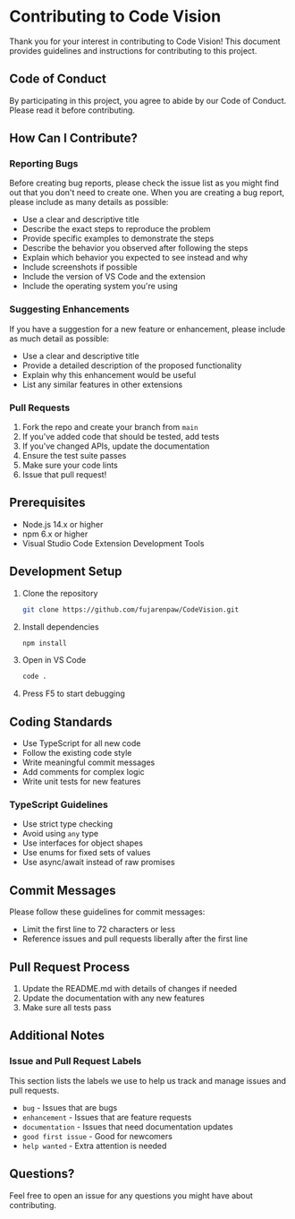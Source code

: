 # Contributing to Code Vision

Thank you for your interest in contributing to Code Vision! This document provides guidelines and instructions for contributing to this project.

## Code of Conduct

By participating in this project, you agree to abide by our Code of Conduct. Please read it before contributing.

## How Can I Contribute?

### Reporting Bugs

Before creating bug reports, please check the issue list as you might find out that you don't need to create one. When you are creating a bug report, please include as many details as possible:

- Use a clear and descriptive title
- Describe the exact steps to reproduce the problem
- Provide specific examples to demonstrate the steps
- Describe the behavior you observed after following the steps
- Explain which behavior you expected to see instead and why
- Include screenshots if possible
- Include the version of VS Code and the extension
- Include the operating system you're using

### Suggesting Enhancements

If you have a suggestion for a new feature or enhancement, please include as much detail as possible:

- Use a clear and descriptive title
- Provide a detailed description of the proposed functionality
- Explain why this enhancement would be useful
- List any similar features in other extensions

### Pull Requests

1. Fork the repo and create your branch from `main`
2. If you've added code that should be tested, add tests
3. If you've changed APIs, update the documentation
4. Ensure the test suite passes
5. Make sure your code lints
6. Issue that pull request!

## Prerequisites

- Node.js 14.x or higher
- npm 6.x or higher
- Visual Studio Code Extension Development Tools

## Development Setup

1. Clone the repository
   ```bash
   git clone https://github.com/fujarenpaw/CodeVision.git
   ```

2. Install dependencies
   ```bash
   npm install
   ```

3. Open in VS Code
   ```bash
   code .
   ```

4. Press F5 to start debugging

## Coding Standards

- Use TypeScript for all new code
- Follow the existing code style
- Write meaningful commit messages
- Add comments for complex logic
- Write unit tests for new features

### TypeScript Guidelines

- Use strict type checking
- Avoid using `any` type
- Use interfaces for object shapes
- Use enums for fixed sets of values
- Use async/await instead of raw promises

## Commit Messages

Please follow these guidelines for commit messages:

- Limit the first line to 72 characters or less
- Reference issues and pull requests liberally after the first line

## Pull Request Process

1. Update the README.md with details of changes if needed
2. Update the documentation with any new features
3. Make sure all tests pass

## Additional Notes

### Issue and Pull Request Labels

This section lists the labels we use to help us track and manage issues and pull requests.

- `bug` - Issues that are bugs
- `enhancement` - Issues that are feature requests
- `documentation` - Issues that need documentation updates
- `good first issue` - Good for newcomers
- `help wanted` - Extra attention is needed

## Questions?

Feel free to open an issue for any questions you might have about contributing. 